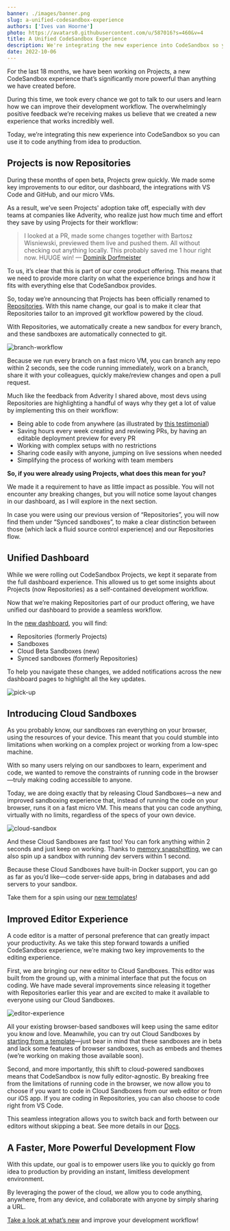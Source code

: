 ```yaml
---
banner: ./images/banner.png
slug: a-unified-codesandbox-experience
authors: ['Ives van Hoorne']
photo: https://avatars0.githubusercontent.com/u/587016?s=460&v=4
title: A Unified CodeSandbox Experience
description: We're integrating the new experience into CodeSandbox so you can use it to code anything from idea to production.
date: 2022-10-06
---
```


For the last 18 months, we have been working on Projects, a new CodeSandbox experience that’s significantly more powerful than anything we have created before.

During this time, we took every chance we got to talk to our users and learn how we can improve their development workflow. The overwhelmingly positive feedback we’re receiving makes us believe that we created a new experience that works incredibly well.

Today, we’re integrating this new experience into CodeSandbox so you can use it to code anything from idea to production.

## **Projects is now Repositories**

During these months of open beta, Projects grew quickly. We made some key improvements to our editor, our dashboard, the integrations with VS Code and GitHub, and our micro VMs.

As a result, we’ve seen Projects' adoption take off, especially with dev teams at companies like Adverity, who realize just how much time and effort they save by using Projects for their workflow:

> I looked at a PR, made some changes together with Bartosz Wisniewski, previewed them live and pushed them. All without checking out anything locally. This probably saved me 1 hour right now. HUUGE win! — [Dominik Dorfmeister](https://twitter.com/TkDodo)
> 

To us, it’s clear that this is part of our core product offering. This means that we need to provide more clarity on what the experience brings and how it fits with everything else that CodeSandbox provides.

So, today we’re announcing that Projects has been officially renamed to [Repositories](https://codesandbox.io/dashboard/repositories). With this name change, our goal is to make it clear that Repositories tailor to an improved git workflow powered by the cloud.

With Repositories, we automatically create a new sandbox for every branch, and these sandboxes are automatically connected to git.

![branch-workflow](./images/branch-workflow.gif)

Because we run every branch on a fast micro VM, you can branch any repo within 2 seconds, see the code running immediately, work on a branch, share it with your colleagues, quickly make/review changes and open a pull request.

Much like the feedback from Adverity I shared above, most devs using Repositories are highlighting a handful of ways why they get a lot of value by implementing this on their workflow:

- Being able to code from anywhere (as illustrated by [this testimonial](https://twitter.com/creativiii/status/1567118144291966981))
- Saving hours every week creating and reviewing PRs, by having an editable deployment preview for every PR
- Working with complex setups with no restrictions
- Sharing code easily with anyone, jumping on live sessions when needed
- Simplifying the process of working with team members

**So, if you were already using Projects, what does this mean for you?**

We made it a requirement to have as little impact as possible. You will not encounter any breaking changes, but you will notice some layout changes in our dashboard, as I will explore in the next section.

In case you were using our previous version of “Repositories”, you will now find them under “Synced sandboxes”, to make a clear distinction between those (which lack a fluid source control experience) and our Repositories flow.

## **Unified Dashboard**

While we were rolling out CodeSandbox Projects, we kept it separate from the full dashboard experience. This allowed us to get some insights about Projects (now Repositories) as a self-contained development workflow.

Now that we’re making Repositories part of our product offering, we have unified our dashboard to provide a seamless workflow.

In the [new dashboard](https://codesandbox.io/dashboard/), you will find:

- Repositories (formerly Projects)
- Sandboxes
- Cloud Beta Sandboxes (new)
- Synced sandboxes (formerly Repositories)

To help you navigate these changes, we added notifications across the new dashboard pages to highlight all the key updates.

![pick-up](https://assets.codesandbox.io/emails/2022/10/unified-experience/screenshot/02-2.jpg)

## **Introducing Cloud Sandboxes**

As you probably know, our sandboxes ran everything on your browser, using the resources of your device. This meant that you could stumble into limitations when working on a complex project or working from a low-spec machine.

With so many users relying on our sandboxes to learn, experiment and code, we wanted to remove the constraints of running code in the browser—truly making coding accessible to anyone.

Today, we are doing exactly that by releasing Cloud Sandboxes—a new and improved sandboxing experience that, instead of running the code on your browser, runs it on a fast micro VM. This means that you can code anything, virtually with no limits, regardless of the specs of your own device.

![cloud-sandbox](https://assets.codesandbox.io/emails/2022/10/unified-experience/screenshot/03.jpg)

And these Cloud Sandboxes are fast too! You can fork anything within 2 seconds and just keep on working. Thanks to [memory snapshotting](https://codesandbox.io/post/how-we-clone-a-running-vm-in-2-seconds), we can also spin up a sandbox with running dev servers within 1 second.

Because these Cloud Sandboxes have built-in Docker support, you can go as far as you’d like—code server-side apps, bring in databases and add servers to your sandbox.

Take them for a spin using our [new templates](https://codesandbox.io/s/)!

## **Improved Editor Experience**

A code editor is a matter of personal preference that can greatly impact your productivity. As we take this step forward towards a unified CodeSandbox experience, we’re making two key improvements to the editing experience.

First, we are bringing our new editor to Cloud Sandboxes. This editor was built from the ground up, with a minimal interface that put the focus on coding. We have made several improvements since releasing it together with Repositories earlier this year and are excited to make it available to everyone using our Cloud Sandboxes.

![editor-experience](https://storage.googleapis.com/assets.codesandbox.io/emails/2022/10/unified-experience/screenshot/04-2.jpg)

All your existing browser-based sandboxes will keep using the same editor you know and love. Meanwhile, you can try out Cloud Sandboxes by [starting from a template](https://codesandbox.io/s/)—just bear in mind that these sandboxes are in beta and lack some features of browser sandboxes, such as embeds and themes (we’re working on making those available soon).

Second, and more importantly, this shift to cloud-powered sandboxes means that CodeSandbox is now fully editor-agnostic. By breaking free from the limitations of running code in the browser, we now allow you to choose if you want to code in Cloud Sandboxes from our web editor or from our iOS app. If you are coding in Repositories, you can also choose to code right from VS Code.

This seamless integration allows you to switch back and forth between our editors without skipping a beat. See more details in our [Docs](https://codesandbox.io/docs/projects/learn/introduction/overview).

## **A Faster, More Powerful Development Flow**

With this update, our goal is to empower users like you to quickly go from idea to production by providing an instant, limitless development environment.

By leveraging the power of the cloud, we allow you to code anything, anywhere, from any device, and collaborate with anyone by simply sharing a URL.

[Take a look at what’s new](https://codesandbox.io/dashboard/) and improve your development workflow!
